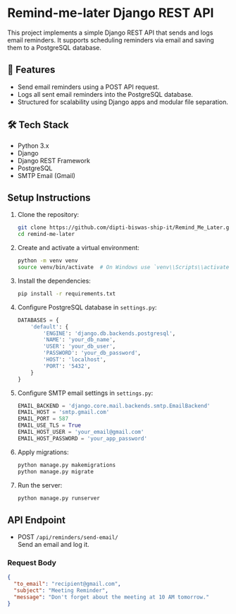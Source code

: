 # Remind-me-later Django REST API

This project implements a simple Django REST API that sends and logs email reminders. It supports scheduling reminders via email and saving them to a PostgreSQL database.

## 🔧 Features

- Send email reminders using a POST API request.
- Logs all sent email reminders into the PostgreSQL database.
- Structured for scalability using Django apps and modular file separation.

## 🛠️ Tech Stack

- Python 3.x
- Django
- Django REST Framework
- PostgreSQL
- SMTP Email (Gmail)

## Setup Instructions

1. Clone the repository:
    ```bash
    git clone https://github.com/dipti-biswas-ship-it/Remind_Me_Later.git
    cd remind-me-later
    ```

2. Create and activate a virtual environment:
    ```bash
    python -m venv venv
    source venv/bin/activate  # On Windows use `venv\\Scripts\\activate`
    ```

3. Install the dependencies:
    ```bash
    pip install -r requirements.txt
    ```

4. Configure PostgreSQL database in `settings.py`:
    ```python
    DATABASES = {
        'default': {
            'ENGINE': 'django.db.backends.postgresql',
            'NAME': 'your_db_name',
            'USER': 'your_db_user',
            'PASSWORD': 'your_db_password',
            'HOST': 'localhost',
            'PORT': '5432',
        }
    }
    ```

5. Configure SMTP email settings in `settings.py`:
    ```python
    EMAIL_BACKEND = 'django.core.mail.backends.smtp.EmailBackend'
    EMAIL_HOST = 'smtp.gmail.com'
    EMAIL_PORT = 587
    EMAIL_USE_TLS = True
    EMAIL_HOST_USER = 'your_email@gmail.com'
    EMAIL_HOST_PASSWORD = 'your_app_password'
    ```

6. Apply migrations:
    ```bash
    python manage.py makemigrations
    python manage.py migrate
    ```

7. Run the server:
    ```bash
    python manage.py runserver
    ```

## API Endpoint

- POST `/api/reminders/send-email/`  
  Send an email and log it.

### Request Body

```json
{
  "to_email": "recipient@gmail.com",
  "subject": "Meeting Reminder",
  "message": "Don't forget about the meeting at 10 AM tomorrow."
}